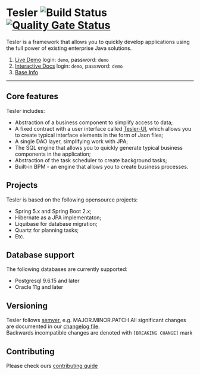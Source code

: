 Tesler ![Build Status](https://github.com/tesler-platform/tesler/actions/workflows/build.yml/badge.svg) [![Quality Gate Status](https://sonarcloud.io/api/project_badges/measure?project=tesler-platform_tesler&metric=alert_status)](https://sonarcloud.io/dashboard?id=tesler-platform_tesler) 
=========
Tesler is a framework that allows you to quickly develop applications using the full power of existing enterprise Java solutions. 

1. [Live Demo](http://demo.tesler.io/)
login: `demo`, password: `demo`
2. [Interactive Docs](http://idocs.tesler.io/)
login: `demo`, password: `demo`
3. [Base Info](http://tesler.io/) 
---

## Core features

Tesler includes:

- Abstraction of a business component to simplify access to data;
- A fixed contract with a user interface called [Tesler-UI](https://github.com/tesler-platform/tesler-ui), which allows you to create typical interface elements in the form of Json files;
- A single DAO layer, simplifying work with JPA;
- The SQL engine that allows you to quickly generate typical business components in the application;
- Abstraction of the task scheduler to create background tasks;
- Built-in BPM - an engine that allows you to create business processes.

## Projects

Tesler is based on the following opensource projects:

- Spring 5.x and Spring Boot 2.x;
- Hibernate as a JPA implementaton;
- Liquibase for database migration;
- Quartz for planning tasks;
- Etc.

## Database support

The following databases are currently supported:

- Postgresql 9.6.15 and later
- Oracle 11g and later

## Versioning

Tesler follows [semver](https://semver.org/), e.g. MAJOR.MINOR.PATCH
All significant changes are documented in our [changelog file](./CHANGELOG.md).  
Backwards incompatible changes are denoted with `[BREAKING CHANGE]` mark

## Contributing

Please check ours [contributing guide](./CONTRIBUTING.md)
